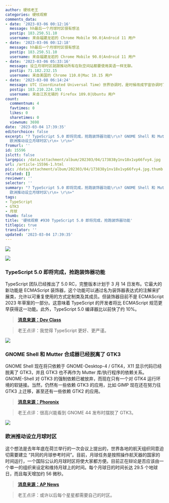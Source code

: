 ```yaml
---
author: 硬核老王
categories: 硬核观察
comments_data:
- date: '2023-03-06 00:12:16'
  message: hh最后一个月球时区很有想法
  postip: 183.250.51.10
  username: 来自福建龙岩的 Chrome Mobile 90.0|Android 11 用户
- date: '2023-03-06 00:12:18'
  message: hh最后一个月球时区很有想法
  postip: 183.250.51.10
  username: 来自福建龙岩的 Chrome Mobile 90.0|Android 11 用户
- date: '2023-03-06 05:33:16'
  message: 设立月球时区就跟推动所有在轨空间站都要使用英语一样无聊。
  postip: 71.182.232.15
  username: 来自美国的 Chrome 110.0|Mac 10.15 用户
- date: '2023-03-08 06:14:24'
  message: UTC（Coordinated Universal Time）世界协调时，是时候改成宇宙协调时了。毕竟“Universal”也有全宇宙的意思
  postip: 183.210.224.191
  username: 来自江苏无锡的 Firefox 109.0|Ubuntu 用户
count:
  commentnum: 4
  favtimes: 0
  likes: 0
  sharetimes: 0
  viewnum: 3698
date: '2023-03-04 17:39:35'
editorchoice: false
excerpt: "? TypeScript 5.0 即将完成，抢跑装饰器功能\r\n? GNOME Shell 和 Mutter 合成器已经脱离了 GTK3\r\n?
  欧洲推动设立月球时区\r\n» \r\n»"
fromurl: ''
id: 15596
islctt: false
largepic: /data/attachment/album/202303/04/173838y1nv18x1vp66fvy4.jpg
url: /article-15596-1.html
pic: /data/attachment/album/202303/04/173838y1nv18x1vp66fvy4.jpg.thumb.jpg
related: []
reviewer: ''
selector: ''
summary: "? TypeScript 5.0 即将完成，抢跑装饰器功能\r\n? GNOME Shell 和 Mutter 合成器已经脱离了 GTK3\r\n?
  欧洲推动设立月球时区\r\n» \r\n»"
tags:
- TypeScript
- GTK3
- 月球
thumb: false
title: '硬核观察 #930 TypeScript 5.0 即将完成，抢跑装饰器功能'
titlepic: true
translator: ''
updated: '2023-03-04 17:39:35'
---
```


![](/data/attachment/album/202303/04/173838y1nv18x1vp66fvy4.jpg)


![](/data/attachment/album/202303/04/173849d9wd9yyjpd7pxy57.jpg)


### TypeScript 5.0 即将完成，抢跑装饰器功能


TypeScript 团队已经推出了 5.0 RC，完整版本计划于 3 月 14 日发布。它最大的新功能是 ECMAScript 装饰器，这个功能可以通过名为装饰器表达式的注解来扩展类，允许以可重复使用的方式定制类及其成员。但装饰器目前不是 ECMAScript 2023 年草案的一部分。这意味着 TypeScript 的开发者将比 ECMAScript 规范更早获得这一功能。此外，TypeScript 5.0 编译器比以前快了约 10%。



> 
> **[消息来源：Dev Class](https://devclass.com/2023/03/02/microsoft-typescript-5-0-is-nearly-done-complete-with-ecmascript-decorators/)**
> 
> 
> 



> 
> 老王点评：我觉得 TypeScript 更好、更严谨。
> 
> 
> 


![](/data/attachment/album/202303/04/173900manq4z2xt2cxddnx.jpg)


### GNOME Shell 和 Mutter 合成器已经脱离了 GTK3


GNOME Shell 现在将只依赖于 GNOME-Desktop-4 / GTK4，X11 显示代码已经脱离了 GTK3，并且 GTK3 也不再作为 Mutter 库/执行程序的依赖关系。GNOME-Shell 对 GTK3 的强制依赖已被放弃，而现在只有一个对 GTK4 运行环境的软链接。当然，仍然有一些依赖 GTK3 的应用，比如 GIMP 现在还在努力往 GTK3 上迁移，甚至还有一些依赖 GTK2 的应用。



> 
> **[消息来源：Phoronix](https://www.phoronix.com/news/GNOME-Shell-Mutter-No-GTK3)**
> 
> 
> 



> 
> 老王点评：很高兴能看到 GNOME 44 发布时摆脱了 GTK3。
> 
> 
> 


![](/data/attachment/album/202303/04/173913p2xpcp5chd6izz2h.jpg)


### 欧洲推动设立月球时区


这个想法是去年年底在荷兰举行的一次会议上提出的，世界各地的航天组织同意迫切需要建立 “共同的月球参考时间”。目前，月球任务是按照操作航天器的国家的时间运行，一个国际公认的月球时区将使大家都方便。目前正在辩论是否应该由一个单一的组织来设定和维持月球上的时间。每个月球日的时间长达 29.5 个地球日，而且每天增加约 56 微秒。



> 
> **[消息来源：AP News](https://apnews.com/article/moon-time-zone-space-2b0124415c14755e08a58e1b5ed5362a)**
> 
> 
> 



> 
> 老王点评：或许以后每个星星都需要自己的时区。
> 
> 
>